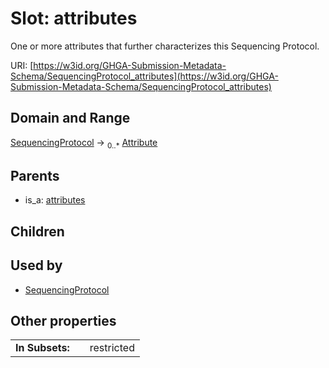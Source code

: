 
# Slot: attributes


One or more attributes that further characterizes this Sequencing Protocol.

URI: [https://w3id.org/GHGA-Submission-Metadata-Schema/SequencingProtocol_attributes](https://w3id.org/GHGA-Submission-Metadata-Schema/SequencingProtocol_attributes)


## Domain and Range

[SequencingProtocol](SequencingProtocol.md) &#8594;  <sub>0..\*</sub> [Attribute](Attribute.md)

## Parents

 *  is_a: [attributes](attributes.md)

## Children


## Used by

 * [SequencingProtocol](SequencingProtocol.md)

## Other properties

|  |  |  |
| --- | --- | --- |
| **In Subsets:** | | restricted |

